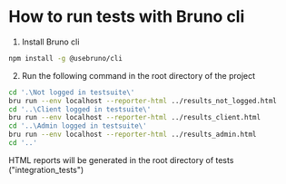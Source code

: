 How to run tests with Bruno cli
===============================
1. Install Bruno cli

```bash
npm install -g @usebruno/cli
```

2. Run the following command in the root directory of the project

```bash
cd '.\Not logged in testsuite\'
bru run --env localhost --reporter-html ../results_not_logged.html
cd '..\Client logged in testsuite\'
bru run --env localhost --reporter-html ../results_client.html
cd '..\Admin logged in testsuite\'
bru run --env localhost --reporter-html ../results_admin.html
cd '..'
```
HTML reports will be generated in the root directory of tests ("integration_tests")
